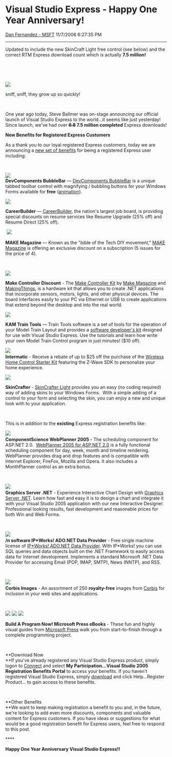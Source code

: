 <div id="page">

# Visual Studio Express - Happy One Year Anniversary\!

[Dan Fernandez -
MSFT](https://social.msdn.microsoft.com/profile/Dan%20Fernandez%20-%20MSFT)
11/7/2006 6:27:35 PM

-----

<div id="content">

Updated to include the new SkinCraft Light free control (see below) and
the correct RTM Express download count which is actually **7.5
million\!** 

 

 

[![](https://msdnshared.blob.core.windows.net/media/TNBlogsFS/BlogFileStorage/blogs_msdn/danielfe/WindowsLiveWriter/VisualStudioExpressHappyOneYearAnniversa_D958/cupcake.jpg)](https://msdnshared.blob.core.windows.net/media/TNBlogsFS/BlogFileStorage/blogs_msdn/danielfe/WindowsLiveWriter/VisualStudioExpressHappyOneYearAnniversa_D958/cupcake1.jpg)

sniff, sniff, they grow up so quickly\!

 

One year ago today, Steve Ballmer was on-stage announcing our official
launch of Visual Studio Express to the world...it seems like just
yesterday\!  Since launch, we've had over **~~6.8~~ 7.5
million completed** Express downloads\!

**New Benefits for Registered Express Customers**

As a thank you to our loyal registered Express customers, today we are
announcing a [new set of
benefits](http://msdn.microsoft.com/vstudio/express/register/) for being
a registered Express user
including:

 

**![](http://msdn.microsoft.com/vstudio/images/express/BubbleBarSmall.jpg)  
DevComponents BubbleBar** — [DevComponents
BubbleBar](http://www.devcomponents.com/dotnetbar/BubbleBar.html) is a
unique tabbed toolbar control with magnifying / bubbling buttons for
your Windows Forms available for **free**
([animation](http://www.devcomponents.com/dotnetbar/img/BubbleBar.gif)).  
  
![](http://msdn.microsoft.com/vstudio/images/express/CareerBuilderLogo.jpg)

**CareerBuilder** — [CareerBuilder](http://www.careerbuilder.com/), the
nation's largest job board, is providing special discounts on resume
services like Resume Upgrade (25% off) and Resume Direct (25%
off).

  
  
 [![](https://msdnshared.blob.core.windows.net/media/TNBlogsFS/BlogFileStorage/blogs_msdn/danielfe/WindowsLiveWriter/VisualStudioExpressHappyOneYearAnniversa_D958/makeLogo_url_thumb3.jpg)](https://msdnshared.blob.core.windows.net/media/TNBlogsFS/BlogFileStorage/blogs_msdn/danielfe/WindowsLiveWriter/VisualStudioExpressHappyOneYearAnniversa_D958/makeLogo_url5.jpg)

**MAKE Magazine** — Known as the "bible of the Tech DIY movement," [MAKE
Magazine](http://makezine.com/magazine/) is offering an exclusive
discount on a subscription (5 issues for the price of
4).

  
 

[![](https://msdnshared.blob.core.windows.net/media/TNBlogsFS/BlogFileStorage/blogs_msdn/danielfe/WindowsLiveWriter/VisualStudioExpressHappyOneYearAnniversa_D958/make_controller_thumb.jpg)](https://msdnshared.blob.core.windows.net/media/TNBlogsFS/BlogFileStorage/blogs_msdn/danielfe/WindowsLiveWriter/VisualStudioExpressHappyOneYearAnniversa_D958/make_controller2.jpg)

**Make Controller Discount** - The [Make Controller
Kit](http://makezine.com/controller/) by [Make
Magazine](http://www.makezine.com/) and
[MakingThings](http://www.makingthings.com/), is a hardware kit that
allows you to create .NET applications that incorporate sensors, motors,
lights, and other physical devices. The board interfaces easily to your
PC via Ethernet or USB to create applications that extend beyond the
desktop and into the real world.

  
  
![](http://msdn.microsoft.com/vstudio/images/express/KAMLogo.gif)

**KAM Train Tools** — Train Tools software is a set of tools for the
operation of your Model Train Layout and provides a [software
developer's
kit](http://www.trainpriority.com/visualstudio/visualstudioexpress.aspx)
designed for use with Visual Studio Express. Use the tutorials and learn
how write your own Model Train Control program in just minutes\! ($10
off).  

  
[![](https://msdnshared.blob.core.windows.net/media/TNBlogsFS/BlogFileStorage/blogs_msdn/danielfe/WindowsLiveWriter/VisualStudioExpressHappyOneYearAnniversa_D958/HA_logo_thumb2.gif)](https://msdnshared.blob.core.windows.net/media/TNBlogsFS/BlogFileStorage/blogs_msdn/danielfe/WindowsLiveWriter/VisualStudioExpressHappyOneYearAnniversa_D958/HA_logo4.gif)   
**Intermatic** - Receive a rebate of up to $25 off the purchase of the
[Wireless Home Control Starter Kit](http://www.homesettings.com/)
featuring the Z-Wave SDK to personalize your home
experience.

[![](https://msdnshared.blob.core.windows.net/media/TNBlogsFS/BlogFileStorage/blogs_msdn/danielfe/WindowsLiveWriter/VisualStudioExpressHappyOneYearAnniversa_D958/sc_150x60_2_thumb%5B1%5D.jpg)](https://msdnshared.blob.core.windows.net/media/TNBlogsFS/BlogFileStorage/blogs_msdn/danielfe/WindowsLiveWriter/VisualStudioExpressHappyOneYearAnniversa_D958/sc_150x60_2%5B3%5D.jpg)

**SkinCrafter** - [SkinCrafter Light](http://www.skincrafter.com/)
provides you an easy (no coding required) way of adding skins to your
Windows Forms.  With a simple adding of a control to your form and
selecting the skin, you can enjoy a new and unique look with to your
application.

  
 

This is in addition to the **existing** Express registration benefits
like:  
  

![](http://www.componentscience.net/Portals/0/WebPlanner/WebPlanner_tn.png)   
**ComponentScience WebPlanner 2005 -** The scheduling component for
ASP.NET 2.0.  [WebPlanner 2005 for
ASP.NET 2.0](http://www.componentscience.net/Products/WebPlanner/tabid/61/Default.aspx)
is a fully functional scheduling component for day, week, month and
timeline rendering. WebPlanner provides drag and drop features and is
compatible with Internet Explorer, FireFox, Mozilla and Opera. It also
includes a MonthPlanner control as an extra bonus.

 

![](http://www.graphicsserver.com/images/Wizard30ScreenCap.PNG)   
**Graphics Server .NET** - Experience Interactive Chart Design with
[Graphics Server .NET](http://www.graphicsserver.com/dotnet/index.aspx).
Learn how fast and easy it is to design a chart and integrate it with
your Visual Studio 2005 application with our new Interactive Designer.
Professional looking results, fast development and reasonable prices for
both Win and Web Forms.

 

![](http://www.nsoftware.com/img/ipwado.jpg)   
**/n software IP\*Works\! ADO.NET Data Provider** - Free single machine
license of [IP\*Works\! ADO.NET Data
Provider](http://www.nsoftware.com/ipworks/ado/). With IP\*Works\! you
can use SQL queries and data objects built on the .NET Framework to
easily access data for Internet development. Implements a standard
Microsoft .NET Data Provider for accessing Email (POP, IMAP, SMTP), News
(NNTP), and
RSS.

 

[![](https://msdnshared.blob.core.windows.net/media/TNBlogsFS/BlogFileStorage/blogs_msdn/danielfe/WindowsLiveWriter/VisualStudioExpressHappyOneYearAnniversa_D958/corbis.jpg)](https://msdnshared.blob.core.windows.net/media/TNBlogsFS/BlogFileStorage/blogs_msdn/danielfe/WindowsLiveWriter/VisualStudioExpressHappyOneYearAnniversa_D958/corbis1.jpg)   
**Corbis Images** - An assortment of 250 **royalty-free** images from
[Corbis](http://www.corbis.com) for inclusion in your web sites and
applications.

 

![](http://msdn.microsoft.com/vstudio/images/build_webdev.gif)
![](http://msdn.microsoft.com/vstudio/images/build_vb.gif)
![](http://msdn.microsoft.com/vstudio/images/build_csharp.gif)

**Build A Program Now\! Microsoft Press eBooks** - These fun and highly
visual guides from [Microsoft
Press](http://www.microsoft.com/learning/books/devtools/vs2005/) walk
you from start-to-finish through a complete programming project.

 

**Download Now  
**If you've already registered any Visual Studio Express product, simply
logon to [Connect](http://connect.microsoft.com/) and select **My
Participation...Visual Studio 2005 Registration Benefits Portal** to
access your benefits. If you haven't registered Visual Studio Express,
simply [download](http://msdn.com/express) and click Help...Register
Product... to gain access to these benefits.

 

**Other Benefits  
**We want to keep making registration a benefit to you and, in the
future, we're looking to add even more discounts, components and
valuable content for Express customers. If you have ideas or suggestions
for what would be a good registration benefit for Express users, feel
free to respond to this post.

**** 

**Happy One Year Anniversary Visual Studio Express\!\!**

</div>

</div>
